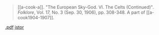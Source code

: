 > [[a-cook-a]]. "The European Sky-God. VI. The Celts (Continued)". *Folklore*, Vol. 17, No. 3 (Sep. 30, 1906), pp. 308-348. A part of [[a-cook1904-1907]].

[.pdf](a-cook1904-7f.pdf) [jstor](https://www.jstor.org/stable/1254425)